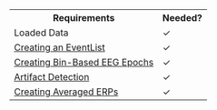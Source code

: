 <TABLE>
   <TR>
     <TH>Requirements</TH>
     <TH>Needed?</TH>
   </TR>
   <TR>
      <TD>Loaded Data</TD>
      <TD> &#10003 </TD>
   </TR>
   <TR>
      <TD> <a href="./Creating-an-EventList"> Creating an EventList </a> </TD>
      <TD> &#10003 </TD>
   </TR>
   <TR>
      <TD><a href="./Creating-Bin--Based-EEG-Epochs">  Creating Bin-Based EEG Epochs </a></TD>
      <TD> &#10003 </TD>
   </TR>
<TR>
      <TD><a href="./Artifact-Detection"> Artifact Detection </a></TD>
      <TD> &#10003 </TD>
   </TR>
<TR>
      <TD><a href="./Creating-Averaged-ERPs"> Creating Averaged ERPs </a></TD>
      <TD> &#10003 </TD>
   </TR>
</TABLE>